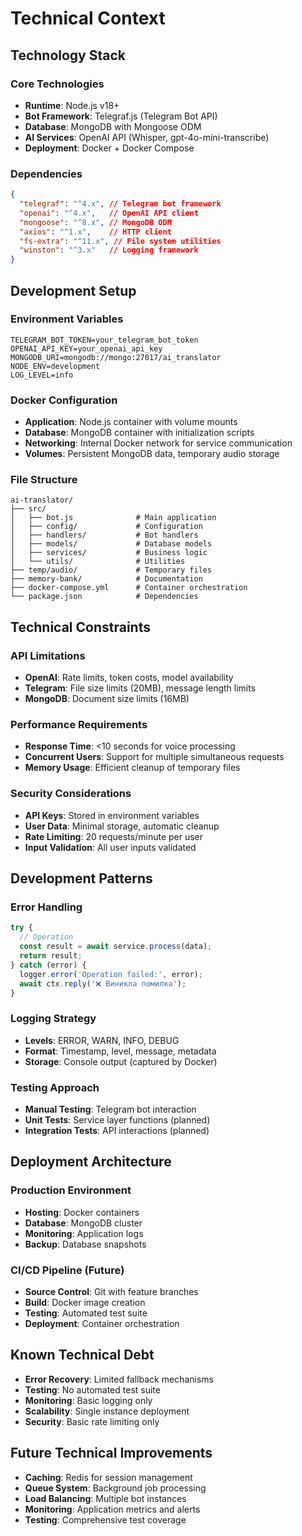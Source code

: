 # Technical Context

## Technology Stack

### Core Technologies
- **Runtime**: Node.js v18+
- **Bot Framework**: Telegraf.js (Telegram Bot API)
- **Database**: MongoDB with Mongoose ODM
- **AI Services**: OpenAI API (Whisper, gpt-4o-mini-transcribe)
- **Deployment**: Docker + Docker Compose

### Dependencies
```json
{
  "telegraf": "^4.x", // Telegram bot framework
  "openai": "^4.x",   // OpenAI API client
  "mongoose": "^8.x", // MongoDB ODM
  "axios": "^1.x",    // HTTP client
  "fs-extra": "^11.x", // File system utilities
  "winston": "^3.x"   // Logging framework
}
```

## Development Setup

### Environment Variables
```
TELEGRAM_BOT_TOKEN=your_telegram_bot_token
OPENAI_API_KEY=your_openai_api_key
MONGODB_URI=mongodb://mongo:27017/ai_translator
NODE_ENV=development
LOG_LEVEL=info
```

### Docker Configuration
- **Application**: Node.js container with volume mounts
- **Database**: MongoDB container with initialization scripts
- **Networking**: Internal Docker network for service communication
- **Volumes**: Persistent MongoDB data, temporary audio storage

### File Structure
```
ai-translator/
├── src/
│   ├── bot.js              # Main application
│   ├── config/             # Configuration
│   ├── handlers/           # Bot handlers
│   ├── models/             # Database models
│   ├── services/           # Business logic
│   └── utils/              # Utilities
├── temp/audio/             # Temporary files
├── memory-bank/            # Documentation
├── docker-compose.yml      # Container orchestration
└── package.json            # Dependencies
```

## Technical Constraints

### API Limitations
- **OpenAI**: Rate limits, token costs, model availability
- **Telegram**: File size limits (20MB), message length limits
- **MongoDB**: Document size limits (16MB)

### Performance Requirements
- **Response Time**: <10 seconds for voice processing
- **Concurrent Users**: Support for multiple simultaneous requests
- **Memory Usage**: Efficient cleanup of temporary files

### Security Considerations
- **API Keys**: Stored in environment variables
- **User Data**: Minimal storage, automatic cleanup
- **Rate Limiting**: 20 requests/minute per user
- **Input Validation**: All user inputs validated

## Development Patterns

### Error Handling
```javascript
try {
  // Operation
  const result = await service.process(data);
  return result;
} catch (error) {
  logger.error('Operation failed:', error);
  await ctx.reply('❌ Виникла помилка');
}
```

### Logging Strategy
- **Levels**: ERROR, WARN, INFO, DEBUG
- **Format**: Timestamp, level, message, metadata
- **Storage**: Console output (captured by Docker)

### Testing Approach
- **Manual Testing**: Telegram bot interaction
- **Unit Tests**: Service layer functions (planned)
- **Integration Tests**: API interactions (planned)

## Deployment Architecture

### Production Environment
- **Hosting**: Docker containers
- **Database**: MongoDB cluster
- **Monitoring**: Application logs
- **Backup**: Database snapshots

### CI/CD Pipeline (Future)
- **Source Control**: Git with feature branches
- **Build**: Docker image creation
- **Testing**: Automated test suite
- **Deployment**: Container orchestration

## Known Technical Debt
- **Error Recovery**: Limited fallback mechanisms
- **Testing**: No automated test suite
- **Monitoring**: Basic logging only
- **Scalability**: Single instance deployment
- **Security**: Basic rate limiting only

## Future Technical Improvements
- **Caching**: Redis for session management
- **Queue System**: Background job processing
- **Load Balancing**: Multiple bot instances
- **Monitoring**: Application metrics and alerts
- **Testing**: Comprehensive test coverage 